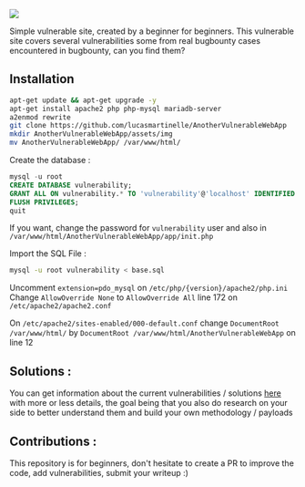 ![](https://zupimages.net/up/20/33/m7ef.png)

Simple vulnerable site, created by a beginner for beginners.
This vulnerable site covers several vulnerabilities some from real bugbounty cases encountered in bugbounty, can you find them?

## Installation
```bash
apt-get update && apt-get upgrade -y
apt-get install apache2 php php-mysql mariadb-server
a2enmod rewrite
git clone https://github.com/lucasmartinelle/AnotherVulnerableWebApp
mkdir AnotherVulnerableWebApp/assets/img
mv AnotherVulnerableWebApp/ /var/www/html/
```

Create the database :
```sql
mysql -u root
CREATE DATABASE vulnerability;
GRANT ALL ON vulnerability.* TO 'vulnerability'@'localhost' IDENTIFIED BY '6xUm%3moNghtQaZ8Q';
FLUSH PRIVILEGES;
quit
```
If you want, change the password for `vulnerability` user and also in `/var/www/html/AnotherVulnerableWebApp/app/init.php`

Import the SQL File :
```bash
mysql -u root vulnerability < base.sql
```

Uncomment `extension=pdo_mysql` on `/etc/php/{version}/apache2/php.ini`
Change `AllowOverride None` to `AllowOverride All` line 172 on `/etc/apache2/apache2.conf`

On `/etc/apache2/sites-enabled/000-default.conf` change `DocumentRoot /var/www/html/` by `DocumentRoot /var/www/html/AnotherVulnerableWebApp` on line 12

## Solutions :
You can get information about the current vulnerabilities / solutions [here](https://github.com/lucasmartinelle/AnotherVulnerableWebApp/tree/master/Writeup) with more or less details, the goal being that you also do research on your side to better understand them and build your own methodology / payloads

## Contributions :
This repository is for beginners, don't hesitate to create a PR to improve the code, add vulnerabilities, submit your writeup :)